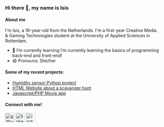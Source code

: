 ### Hi there 👋, my name is Isis

#### About me
I'm Isis, a 19-year-old from the Netherlands. I'm a first-year Creative Media & Gaming Technologies student at the University of Applied Sciences in Rotterdam.

- 🌱 I’m currently learning I’m currently learning the basics of programming back-end and front-end! 
- 😄 Pronouns: She/her 

#### Some of my recent projects:
- [Humidity sensor Python project](https://github.com/Isissss/Data-SCI-02)
- [HTML Website about a scavanger hunt](https://github.com/Isissss/QRotterdam)
- [Javascript/PHP Movie app](https://github.com/Isissss/Marvel-Magazine)

#### Connect with me!
[<img src='https://cdn.jsdelivr.net/npm/simple-icons@3.0.1/icons/github.svg' color=white alt='github' height='30'>](https://github.com/Isissss)  [<img src='https://cdn.jsdelivr.net/npm/simple-icons@3.0.1/icons/linkedin.svg' alt='linkedin' height='30'>](https://www.linkedin.com/in/isis-ton/)  [<img src='https://cdn.jsdelivr.net/npm/simple-icons@3.0.1/icons/instagram.svg' alt='instagram' height='30'>](https://www.instagram.com/isis.cmgt/)  
